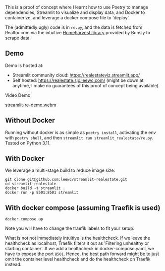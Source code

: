 This is a proof of concept where I learnt how to use Poetry to manage dependencies, Streamlit to visualize and display data, and Docker to containerize, and leverage a docker compose file to 'deploy'.

The (admittedly ugly) code is in `re.py`, and the data is fetched from Realtor.com via the intuitive [Homeharvest library](https://github.com/Bunsly/HomeHarvest) provided by Bunsly to scrape data.

## Demo

Demo is hosted at:
- Streamlit community cloud: https://realestateviz.streamlit.app/
- Self hosted: https://realestate.sjc.leewc.com/ (might be down at anytime, I make no guarantees of this proof of concept being available).

Video Demo

[streamlit-re-demo.webm](https://github.com/user-attachments/assets/dd33cdc3-b8cb-4cc7-a99e-0efbc039e32f)

## Without Docker

Running without docker is as simple as `poetry install`, activating the env with `poetry shell`, and then `streamlit run streamlit_realestate/re.py`. Tested on Python 3.11.

## With Docker

We leverage a multi-stage build to reduce image size.

```
git clone git@github.com:leewc/streamlit-realestate.git
cd streamlit-realestate
docker build -t streamlit .   
docker run -p 8501:8501 streamlit
```

## With docker compose (assuming Traefik is used)

```
docker compose up
```

Note you will have to change the traefik labels to fit your setup.

What is not not immediately intuitive is the healthcheck. If we leave the healthcheck as localhost, Traefik filters it out as 'Filtering unhealthy or starting container'. If we add a healthcheck in docker-compose.yaml, we have to expose the port `8501`. Hence, the best path forward might be to just omit the container level healthcheck and do the healthcheck on Traefik instead.
